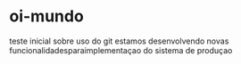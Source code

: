 # oi-mundo 
teste inicial sobre uso do git
estamos desenvolvendo novas funcionalidadesparaimplementaçao do sistema de produçao
